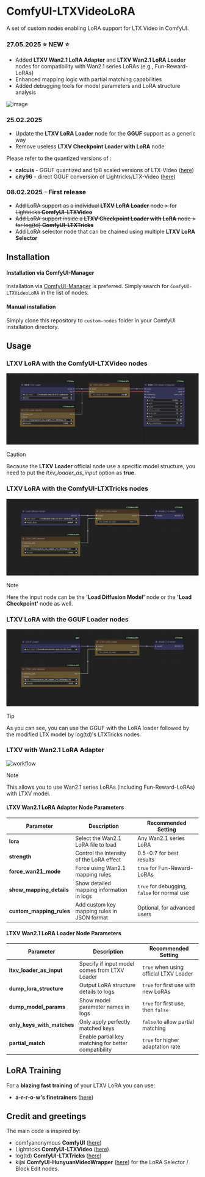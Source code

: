 # ComfyUI-LTXVideoLoRA
A set of custom nodes enabling LoRA support for LTX Video in ComfyUI.

### 27.05.2025 ⭐ NEW ⭐

- Added **LTXV Wan2.1 LoRA Adapter** and **LTXV Wan2.1 LoRA Loader** nodes for compatibility with Wan2.1 series LoRAs (e.g., Fun-Reward-LoRAs)
- Enhanced mapping logic with partial matching capabilities
- Added debugging tools for model parameters and LoRA structure analysis

![image](https://github.com/user-attachments/assets/d51c735b-215e-42f9-a1a6-922be6c10eab)



### 25.02.2025

- Update the **LTXV LoRA Loader** node for the **GGUF** support as a generic way
- Remove useless **LTXV Checkpoint Loader with LoRA** node

Please refer to the quantized versions of :
- **calcuis** - GGUF quantized and fp8 scaled versions of LTX-Video ([here](https://huggingface.co/calcuis/ltxv-gguf))
- **city96** - direct GGUF conversion of Lightricks/LTX-Video ([here](https://huggingface.co/city96/LTX-Video-gguf))

### 08.02.2025 - First release

- ~~Add LoRA support as a individual  **LTXV LoRA Loader** node > for Lightricks **ComfyUI-LTXVideo**~~
- ~~Add LoRA support inside a **LTXV Checkpoint Loader with LoRA** node > for log(td) **ComfyUI-LTXTricks**~~
- Add LoRA selector node that can be chained using multiple **LTXV LoRA Selector**

## Installation

#### Installation via ComfyUI-Manager

Installation via [ComfyUI-Manager](https://github.com/ltdrdata/ComfyUI-Manager) is preferred. Simply search for `ComfyUI-LTXVideoLoRA` in the list of nodes.

#### Manual installation

Simply clone this repository to `custom-nodes` folder in your ComfyUI installation directory.

## Usage

### LTXV LoRA with the ComfyUI-LTXVideo nodes

![workflow](assets/LTXV-LoRA-Usage-1.png)
> [!CAUTION]
> Because the **LTXV Loader** official node use a specific model structure, you need to put the *ltxv_loader_as_input* option as **true**.

### LTXV LoRA with the ComfyUI-LTXTricks nodes

![workflow](assets/LTXV-LoRA-Usage-2.png)
> [!NOTE]
> Here the input node can be  the **'Load Diffusion Model'** node or the **'Load Checkpoint'** node  as well.

### LTXV LoRA with the GGUF Loader nodes

![workflow](assets/LTXV-LoRA-Usage-3.png)
> [!TIP]
> As you can see, you can use the GGUF with the LoRA loader followed by the modified LTX model by log(td)'s LTXTricks nodes.

### LTXV with Wan2.1 LoRA Adapter

![workflow](assets/LTXV-Wan21-LoRA-Usage.png)
> [!NOTE]
> This allows you to use Wan2.1 series LoRAs (including Fun-Reward-LoRAs) with LTXV model.

#### LTXV Wan2.1 LoRA Adapter Node Parameters

| Parameter | Description | Recommended Setting |
|-----------|-------------|--------------------|
| **lora** | Select the Wan2.1 LoRA file to load | Any Wan2.1 series LoRA |
| **strength** | Control the intensity of the LoRA effect | 0.5-0.7 for best results |
| **force_wan21_mode** | Force using Wan2.1 mapping rules | `true` for Fun-Reward-LoRAs |
| **show_mapping_details** | Show detailed mapping information in logs | `true` for debugging, `false` for normal use |
| **custom_mapping_rules** | Add custom key mapping rules in JSON format | Optional, for advanced users |

#### LTXV Wan2.1 LoRA Loader Node Parameters

| Parameter | Description | Recommended Setting |
|-----------|-------------|--------------------|
| **ltxv_loader_as_input** | Specify if input model comes from LTXV Loader | `true` when using official LTXV Loader |
| **dump_lora_structure** | Output LoRA structure details to logs | `true` for first use with new LoRAs |
| **dump_model_params** | Show model parameter names in logs | `true` for first use, then `false` |
| **only_keys_with_matches** | Only apply perfectly matched keys | `false` to allow partial matching |
| **partial_match** | Enable partial key matching for better compatibility | `true` for higher adaptation rate |

## LoRA Training

For a **blazing fast training** of your LTXV LoRA you can use:
- **a-r-r-o-w's finetrainers** ([here](https://github.com/a-r-r-o-w/finetrainers))

## Credit and greetings

The main code is inspired by:
- comfyanonymous **ComfyUI** ([here](https://github.com/comfyanonymous/ComfyUI))
- Lightricks **ComfyUI-LTXVideo** ([here](https://github.com/Lightricks/ComfyUI-LTXVideo)) 
- log(td) **ComfyUI-LTXTricks** ([here](https://github.com/logtd/ComfyUI-LTXTricks))
- kijai **ComfyUI-HunyuanVideoWrapper** ([here](https://github.com/kijai/ComfyUI-HunyuanVideoWrapper)) for the LoRA Selector / Block Edit nodes.
